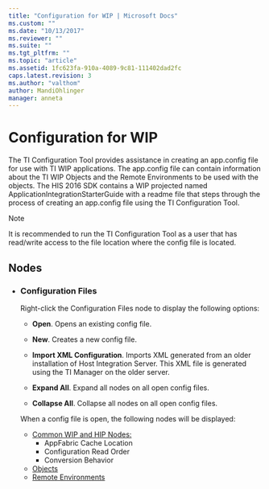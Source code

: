 ```yaml
---
title: "Configuration for WIP | Microsoft Docs"
ms.custom: ""
ms.date: "10/13/2017"
ms.reviewer: ""
ms.suite: ""
ms.tgt_pltfrm: ""
ms.topic: "article"
ms.assetid: 1fc623fa-910a-4089-9c81-111402dad2fc
caps.latest.revision: 3
ms.author: "valthom"
author: MandiOhlinger
manager: anneta
---
```

# Configuration for WIP
The TI Configuration Tool provides assistance in creating an app.config file for use with TI WIP applications. The app.config file can contain information about the TI WIP Objects and the Remote Environments to be used with the objects. The HIS 2016 SDK contains a WIP projected named ApplicationIntegrationStarterGuide with a readme file that steps through the process of creating an app.config file using the TI Configuration Tool.

> [!NOTE]
It is recommended to run the TI Configuration Tool as a user that has read/write access to the file location where the config file is located.

## Nodes
* ### **Configuration Files**

    Right-click the Configuration Files node to display the following options:
    - **Open**. Opens an existing config file.
    
    - **New**. Creates a new config file.
    
    - **Import XML Configuration**. Imports XML generated from an older installation of Host Integration Server. This XML file is generated using the TI Manager on the older server.
    
    - **Expand All**. Expand all nodes on all open config files.
    
    - **Collapse All**. Collapse all nodes on all open config files.
    
    When a config file is open, the following nodes will be displayed:
    - [Common WIP and HIP Nodes:](../core/common-wip-and-hip-nodes.md)
        - AppFabric Cache Location
        - Configuration Read Order
        - Conversion Behavior
    - [Objects](../core/objects.md)
    - [Remote Environments](../core/remote-environments.md)